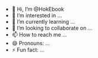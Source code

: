 - 👋 Hi, I’m @HokEbook
- 👀 I’m interested in ...
- 🌱 I’m currently learning ...
- 💞️ I’m looking to collaborate on ...
- 📫 How to reach me ...
- 😄 Pronouns: ...
- ⚡ Fun fact: ...

<!---
HokEbook/HokEbook is a ✨ special ✨ repository because its `README.md` (this file) appears on your GitHub profile.
You can click the Preview link to take a look at your changes.
--->
